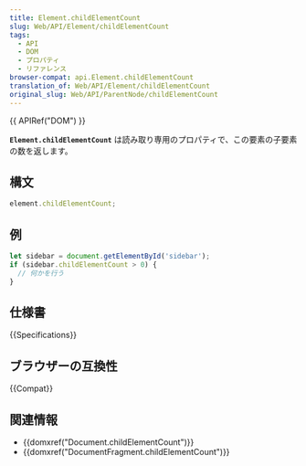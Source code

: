 ```yaml
---
title: Element.childElementCount
slug: Web/API/Element/childElementCount
tags:
  - API
  - DOM
  - プロパティ
  - リファレンス
browser-compat: api.Element.childElementCount
translation_of: Web/API/Element/childElementCount
original_slug: Web/API/ParentNode/childElementCount
---
```

{{ APIRef("DOM") }}

**`Element.childElementCount`** は読み取り専用のプロパティで、この要素の子要素の数を返します。

## 構文

```js
element.childElementCount;
```

## 例

```js
let sidebar = document.getElementById('sidebar');
if (sidebar.childElementCount > 0) {
  // 何かを行う
}
```

## 仕様書

{{Specifications}}

## ブラウザーの互換性

{{Compat}}

## 関連情報

- {{domxref("Document.childElementCount")}}
- {{domxref("DocumentFragment.childElementCount")}}

